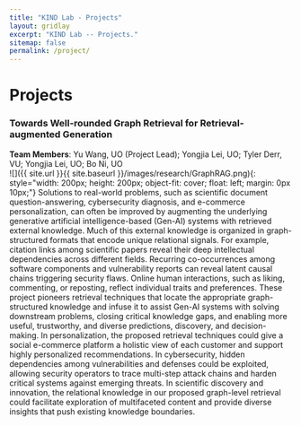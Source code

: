 ```yaml
---
title: "KIND Lab - Projects"
layout: gridlay
excerpt: "KIND Lab -- Projects."
sitemap: false
permalink: /project/
---
```



# Projects

### Towards Well-rounded Graph Retrieval for Retrieval-augmented Generation
**Team Members**: Yu Wang, UO (Project Lead); Yongjia Lei, UO; Tyler Derr, VU; Yongjia Lei, UO; Bo Ni, UO<br>
![]({{ site.url }}{{ site.baseurl }}/images/research/GraphRAG.png){: style="width: 200px; height: 200px; object-fit: cover; float: left; margin: 0px 10px;"}
Solutions to real-world problems, such as scientific document question-answering, cybersecurity diagnosis, and e-commerce personalization, can often be improved by augmenting the underlying generative artificial intelligence-based (Gen-AI) systems with retrieved external knowledge. Much of this external knowledge is organized in graph-structured formats that encode unique relational signals. For example, citation links among scientific papers reveal their deep intellectual dependencies across different fields. Recurring co-occurrences among software components and vulnerability reports can reveal latent causal chains triggering security flaws. Online human interactions, such as liking, commenting, or reposting, reflect individual traits and preferences. These project pioneers retrieval techniques that locate the appropriate graph-structured knowledge and infuse it to assist Gen-AI systems with solving downstream problems, closing critical knowledge gaps, and enabling more useful, trustworthy, and diverse predictions, discovery, and decision-making. In personalization, the proposed retrieval techniques could give a social e-commerce platform a holistic view of each customer and support highly personalized recommendations. In cybersecurity, hidden dependencies among vulnerabilities and defenses could be exploited, allowing security operators to trace multi-step attack chains and harden critical systems against emerging threats. In scientific discovery and innovation, the relational knowledge in our proposed graph-level retrieval could facilitate exploration of multifaceted content and provide diverse insights that push existing knowledge boundaries.


